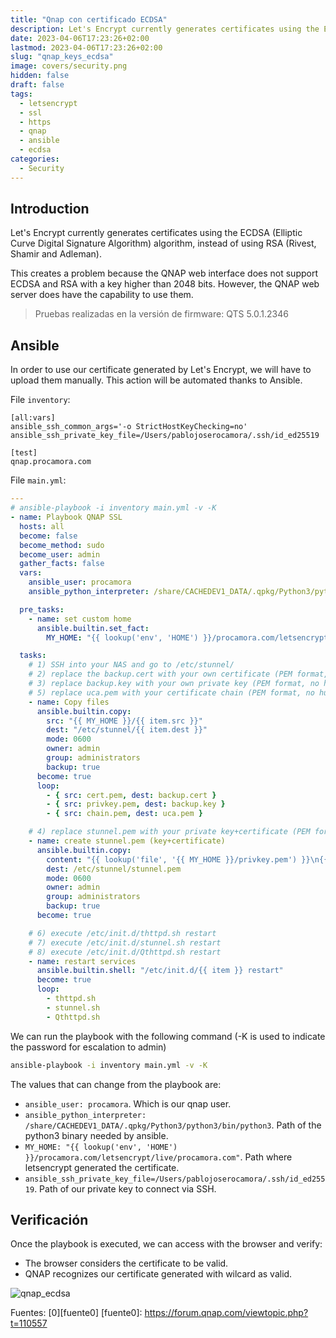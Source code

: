 ```yaml
---
title: "Qnap con certificado ECDSA"
description: Let's Encrypt currently generates certificates using the ECDSA (Elliptic Curve Digital Signature Algorithm) algorithm, instead of using RSA (Rivest, Shamir and Adleman).
date: 2023-04-06T17:23:26+02:00
lastmod: 2023-04-06T17:23:26+02:00
slug: "qnap_keys_ecdsa"
image: covers/security.png
hidden: false
draft: false
tags:
  - letsencrypt
  - ssl
  - https
  - qnap
  - ansible
  - ecdsa
categories:
  - Security
---
```



## Introduction


Let's Encrypt currently generates certificates using the ECDSA (Elliptic Curve Digital Signature Algorithm) algorithm, instead of using RSA (Rivest, Shamir and Adleman).

This creates a problem because the QNAP web interface does not support ECDSA and RSA with a key higher than 2048 bits. However, the QNAP web server does have the capability to use them.

> Pruebas realizadas en la versión de firmware: QTS 5.0.1.2346



## Ansible

In order to use our certificate generated by Let's Encrypt, we will have to upload them manually. This action will be automated thanks to Ansible.

File `inventory`:

```
[all:vars]
ansible_ssh_common_args='-o StrictHostKeyChecking=no'
ansible_ssh_private_key_file=/Users/pablojoserocamora/.ssh/id_ed25519

[test]
qnap.procamora.com
```

File `main.yml`:

```yaml
---
# ansible-playbook -i inventory main.yml -v -K
- name: Playbook QNAP SSL
  hosts: all
  become: false
  become_method: sudo
  become_user: admin
  gather_facts: false
  vars:
    ansible_user: procamora
    ansible_python_interpreter: /share/CACHEDEV1_DATA/.qpkg/Python3/python3/bin/python3

  pre_tasks:
    - name: set custom home
      ansible.builtin.set_fact:
        MY_HOME: "{{ lookup('env', 'HOME') }}/procamora.com/letsencrypt/live/procamora.com"

  tasks:
    # 1) SSH into your NAS and go to /etc/stunnel/
    # 2) replace the backup.cert with your own certificate (PEM format, no human readable content)
    # 3) replace backup.key with your own private key (PEM format, no human readable content)
    # 5) replace uca.pem with your certificate chain (PEM format, no human readable content)
    - name: Copy files
      ansible.builtin.copy:
        src: "{{ MY_HOME }}/{{ item.src }}"
        dest: "/etc/stunnel/{{ item.dest }}"
        mode: 0600
        owner: admin
        group: administrators
        backup: true
      become: true
      loop:
        - { src: cert.pem, dest: backup.cert }
        - { src: privkey.pem, dest: backup.key }
        - { src: chain.pem, dest: uca.pem }

    # 4) replace stunnel.pem with your private key+certificate (PEM format, no human readable content)
    - name: create stunnel.pem (key+certificate)
      ansible.builtin.copy:
        content: "{{ lookup('file', '{{ MY_HOME }}/privkey.pem') }}\n{{ lookup('file', '{{ MY_HOME }}/cert.pem') }}"
        dest: /etc/stunnel/stunnel.pem
        mode: 0600
        owner: admin
        group: administrators
        backup: true
      become: true

    # 6) execute /etc/init.d/thttpd.sh restart
    # 7) execute /etc/init.d/stunnel.sh restart
    # 8) execute /etc/init.d/Qthttpd.sh restart
    - name: restart services
      ansible.builtin.shell: "/etc/init.d/{{ item }} restart"
      become: true
      loop:
        - thttpd.sh
        - stunnel.sh
        - Qthttpd.sh
```

We can run the playbook with the following command (-K is used to indicate the password for escalation to admin)


```bash
ansible-playbook -i inventory main.yml -v -K
```

The values that can change from the playbook are:


 - `ansible_user: procamora`. Which is our qnap user.
 - `ansible_python_interpreter: /share/CACHEDEV1_DATA/.qpkg/Python3/python3/bin/python3`. Path of the python3 binary needed by ansible.
 - `MY_HOME: "{{ lookup('env', 'HOME') }}/procamora.com/letsencrypt/live/procamora.com"`. Path where letsencrypt generated the certificate.
 - `ansible_ssh_private_key_file=/Users/pablojoserocamora/.ssh/id_ed25519`. Path of our private key to connect via SSH.


## Verificación


Once the playbook is executed, we can access with the browser and verify:

 - The browser considers the certificate to be valid.
 - QNAP recognizes our certificate generated with wilcard as valid.


![qnap_ecdsa](/images/2023/qnap_ecdsa.png)



Fuentes: [0][fuente0]
[fuente0]: https://forum.qnap.com/viewtopic.php?t=110557
